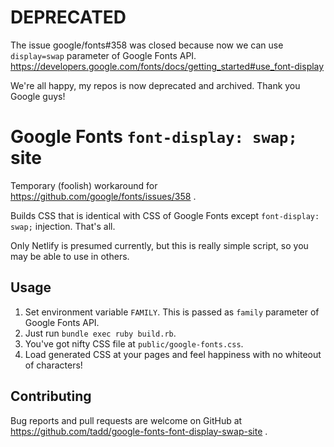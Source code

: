 DEPRECATED
==========

The issue google/fonts#358 was closed because now we can use
`display=swap` parameter of Google Fonts API.
https://developers.google.com/fonts/docs/getting_started#use_font-display

We're all happy, my repos is now deprecated and archived.
Thank you Google guys!

Google Fonts `font-display: swap;` site
=======================================

Temporary (foolish) workaround for
https://github.com/google/fonts/issues/358 .

Builds CSS that is identical with CSS of Google Fonts except
`font-display: swap;` injection.  That's all.

Only Netlify is presumed currently, but this is really simple script,
so you may be able to use in others.

## Usage

1. Set environment variable `FAMILY`.  This is passed as `family`
   parameter of Google Fonts API.
2. Just run `bundle exec ruby build.rb`.
3. You've got nifty CSS file at `public/google-fonts.css`.
4. Load generated CSS at your pages and feel happiness with no
   whiteout of characters!

## Contributing

Bug reports and pull requests are welcome on GitHub at
https://github.com/tadd/google-fonts-font-display-swap-site .
